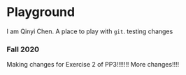 # Playground
I am Qinyi Chen. 
A place to play with `git`.
testing changes

### Fall 2020

Making changes for Exercise 2 of PP3!!!!!!!
More changes!!!!